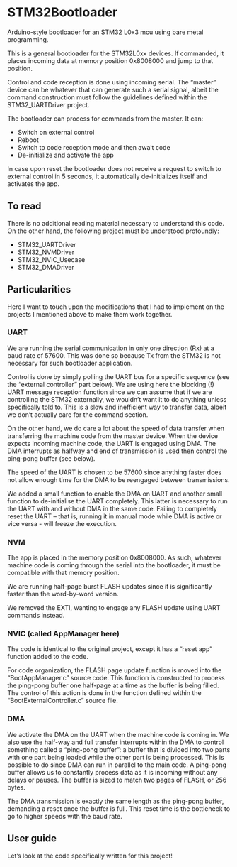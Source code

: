 # STM32Bootloader

Arduino-style bootloader for an STM32 L0x3 mcu using bare metal programming.

This is a general bootloader for the STM32L0xx devices. If commanded, it places incoming data at memory position 0x8008000 and jump to that position.

Control and code reception is done using incoming serial. The “master” device can be whatever that can generate such a serial signal, albeit the command construction must follow the guidelines defined within the STM32_UARTDriver project.

The bootloader can process for commands from the master. It can:
-	Switch on external control
-	Reboot
-	Switch to code reception mode and then await code
-	De-initialize and activate the app 

In case upon reset the bootloader does not receive a request to switch to external control in 5 seconds, it automatically de-initializes itself and activates the app.

## To read
There is no additional reading material necessary to understand this code. On the other hand, the following project must be understood profoundly:
-	STM32_UARTDriver
-	STM32_NVMDriver
-	STM32_NVIC_Usecase
-	STM32_DMADriver

## Particularities
Here I want to touch upon the modifications that I had to implement on the projects I mentioned above to make them work together.

### UART
We are running the serial communication in only one direction (Rx) at a baud rate of 57600. This was done so because Tx from the STM32 is not necessary for such bootloader application.

Control is done by simply polling the UART bus for a specific sequence (see the “external controller” part below). We are using here the blocking (!) UART message reception function since we can assume that if we are controlling the STM32 externally, we wouldn’t want it to do anything unless specifically told to. This is a slow and inefficient way to transfer data, albeit we don’t actually care for the command section.

On the other hand, we do care a lot about the speed of data transfer when transferring the machine code from the master device. When the device expects incoming machine code, the UART is engaged using DMA. The DMA interrupts as halfway and end of transmission is used then control the ping-pong buffer (see below).

The speed of the UART is chosen to be 57600 since anything faster does not allow enough time for the DMA to be reengaged between transmissions.

We added a small function to enable the DMA on UART and another small function to de-initialise the UART completely. This latter is necessary to run the UART with and without DMA in the same code. Failing to completely reset the UART – that is, running it in manual mode while DMA is active or vice versa - will freeze the execution.

### NVM
The app is placed in the memory position 0x8008000. As such, whatever machine code is coming through the serial into the bootloader, it must be compatible with that memory position.

We are running half-page burst FLASH updates since it is significantly faster than the word-by-word version.

We removed the EXTI, wanting to engage any FLASH update using UART commands instead.

### NVIC (called AppManager here)
The code is identical to the original project, except it has a “reset app” function added to the code.

For code organization, the FLASH page update function is moved into the “BootAppManager.c” source code. This function is constructed to process the ping-pong buffer one half-page at a time as the buffer is being filled. The control of this action is done in the function defined within the “BootExternalController.c” source file.


### DMA
We activate the DMA on the UART when the machine code is coming in. We also use the half-way and full transfer interrupts within the DMA to control something called a “ping-pong buffer”: a buffer that is divided into two parts with one part being loaded while the other part is being processed. This is possible to do since DMA can run in parallel to the main code. A ping-pong buffer allows us to constantly process data as it is incoming without any delays or pauses. The buffer is sized to match two pages of FLASH, or 256 bytes.

The DMA transmission is exactly the same length as the ping-pong buffer, demanding a reset once the buffer is full. This reset time is the bottleneck to go to higher speeds with the baud rate.

## User guide
Let’s look at the code specifically written for this project!
